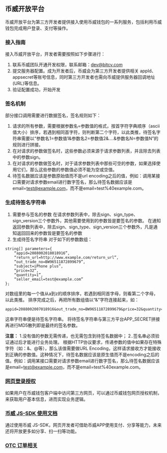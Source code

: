 ## 币威开放平台

币威开放平台为第三方开发者提供接入使用币威钱包的一系列服务，包括利用币威钱包完成用户登录、支付等操作。

### 接入指南
接入币威开放平台，开发者需要按照如下步骤进行：
1. 联系币威团队开通开发权限，联系邮箱：dev@bitcv.com
2. 提交服务器配置。成为开发者后，币威会为第三方开发者提供相关 appId、appsecret等账号信息，同时第三方开发者也需向币威提供服务器回调地址(URL)等信息。
3. 验证配置成功，开始开发

### 签名机制
部分接口调用需要进行数据签名，签名规则如下：

1. 请求的所有参数，需要根据参数名=参数值的格式，按首字符字典顺序（ascii值大小）排序，若遇到相同首字符，则判断第二个字符，以此类推，待签名字符串需要以“参数名1=参数值1&参数名2=参数值2&….&参数名N=参数值N”的规则进行拼接。
2. 在对请求的参数做签名时，这些参数必须来源于请求参数列表，并且除去列表中的参数sign。
3. 在对请求的参数做签名时，对于请求参数列表中那些可空的参数，如果选择使用它们，那么这些参数的参数值必须不能为空或空值。
4. 待签名数据应该是参数原始值而不是url encoding之后的值，例如：调用某接口需要对请求参数email进行数字签名，那么待签名数据应该是email=test@example.com，而不是email=test%40example.com。

### 生成待签名字符串

1. 需要参与签名的参数
   在请求参数列表中，除去sign、sign_type、sign_version三个参数外，其他需要使用到的参数皆是要签名的参数。
   在通知返回参数列表中，除去sign、sign_type、sign_version三个参数外，凡是通知返回回来的参数皆是要签名的参数
2. 生成待签名字符串
   对于如下的参数数组：

```
string[] parameters={
	“appid=2088002018018916”,
	“return_url=http://www.example.com/return_url”,
	“out_trade_no=BW96511872899679”,
	“subject=iPhone plus”,
	“price=32”,
	“quantity=1”,
	“seller_email=test@example.com”
};
```
对数组里的每一个值从a到z的顺序排序，若遇到相同首字母，则看第二个字母，以此类推。
排序完成之后，再把所有数组值以“&”字符连接起来，如：

```
appid=2088002007018916&out_trade_no=BW96511872899679&price=32&quantity=1&return_url=http://www.example.com/return_url&seller_email=test@example.com&subject=iPhoneplus
```
这串字符串便是待签名字符串。
将待签名字符串与第三方平台APP_SECRET拼接再进行MD5散列即是最终的签名参数。

**注意：**
1.没有值的参数无需传递，也无需包含到待签名数据中；
2..签名串必须验证通过后才能进行业务处理。
根据HTTP协议要求，传递参数的值中如果存在特殊字符（如：&、@等），那么该值需要做URL Encoding，这样请求接收方才能接收到正确的参数值。这种情况下，待签名数据应该是原生值而不是encoding之后的值。例如：调用某接口需要对请求参数email进行数字签名，那么待签名数据应该是email=test@example.com，而不是email=test%40example.com。


### [网页登录授权](./doc/auth.md)
如果用户在币威钱包客户端中访问第三方网页，可以通过币威钱包网页授权机制，来获取用户基本信息，进而实现业务逻辑。


### [币威  JS-SDK 使用文档](./doc/JS-SDK.md)
通过使用币威 JS-SDK，网页开发者可借助币威APP使用支付、分享等能力，未来还将开放更多如分享、扫一扫等功能。


### [OTC 订单相关](./doc/otcOrder.md)

